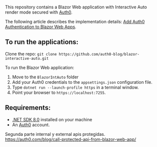 This repository contains a Blazor Web application with Interactive Auto render mode secured with [Auth0](https://auth0.com/).

The following article describes the implementation details: [Add Auth0 Authentication to Blazor Web Apps](https://auth0.com/blog/auth0-authentication-blazor-web-apps/).

## To run the applications:

Clone the repo: `git clone https://github.com/auth0-blog/blazor-interactive-auto.git`

To run the Blazor Web application:

1. Move to the `BlazorIntAuto` folder 
2. Add your Auth0 credentials to the `appsettings.json` configuration file.
3. Type `dotnet run --launch-profile https` in a terminal window.
4. Point your browser to `https://localhost:7255`.

## Requirements:

- [.NET SDK 8.0](https://dotnet.microsoft.com/en-us/download/dotnet/8.0) installed on your machine
- An [Auth0](https://auth0.com/) account.


Segunda parte internal y external apis protegidas.
https://auth0.com/blog/call-protected-api-from-blazor-web-app/